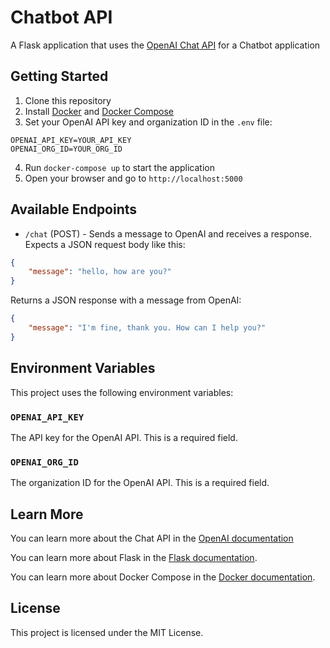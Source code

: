 # Chatbot API

A Flask application that uses the [OpenAI Chat API](https://platform.openai.com/docs/guides/chat) for a Chatbot application

## Getting Started

1.  Clone this repository
2.  Install [Docker](https://docs.docker.com/engine/install/) and [Docker Compose](https://docs.docker.com/compose/install/)
3.  Set your OpenAI API key and organization ID in the `.env` file:

```
OPENAI_API_KEY=YOUR_API_KEY
OPENAI_ORG_ID=YOUR_ORG_ID
```

4.  Run `docker-compose up` to start the application
5.  Open your browser and go to `http://localhost:5000`

## Available Endpoints

-   `/chat` (POST) - Sends a message to OpenAI and receives a response. Expects a JSON request body like this:

```json
{
    "message": "hello, how are you?"
}
``` 

Returns a JSON response with a message from OpenAI:

```json
{
    "message": "I'm fine, thank you. How can I help you?"
}
```

## Environment Variables

This project uses the following environment variables:

### `OPENAI_API_KEY`

The API key for the OpenAI API. This is a required field.

### `OPENAI_ORG_ID`

The organization ID for the OpenAI API. This is a required field.

## Learn More

You can learn more about the Chat API in the [OpenAI documentation](https://platform.openai.com/docs/guides/chat)

You can learn more about Flask in the [Flask documentation](https://flask.palletsprojects.com/en/2.1.x/).

You can learn more about Docker Compose in the [Docker documentation](https://docs.docker.com/compose/).

## License

This project is licensed under the MIT License.